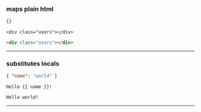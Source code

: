 ### maps plain html
``` json
{}
```
``` birk
<div class="users"></div>
```
``` html
<div class="users"></div>
```
---
### substitutes locals
``` json
{ "name": "world" }
```
``` birk
Hello {{ name }}!
```
``` html
Hello world!
```
***

